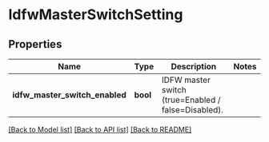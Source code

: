 # IdfwMasterSwitchSetting

## Properties
Name | Type | Description | Notes
------------ | ------------- | ------------- | -------------
**idfw_master_switch_enabled** | **bool** | IDFW master switch (true&#x3D;Enabled / false&#x3D;Disabled). | 

[[Back to Model list]](../README.md#documentation-for-models) [[Back to API list]](../README.md#documentation-for-api-endpoints) [[Back to README]](../README.md)

